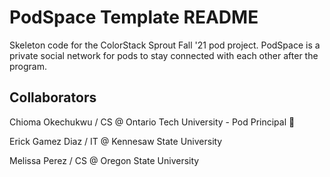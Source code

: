 # PodSpace Template README

Skeleton code for the ColorStack Sprout Fall '21 pod project. PodSpace is a private social network for pods to stay connected with each other after the program.

## Collaborators
Chioma Okechukwu / CS @ Ontario Tech University - Pod Principal 🌱

Erick Gamez Diaz / IT @ Kennesaw State University

Melissa Perez / CS @ Oregon State University
